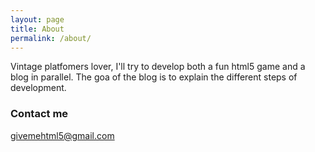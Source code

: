 ```yaml
---
layout: page
title: About
permalink: /about/
---
```


Vintage platfomers lover, I'll try to develop both a fun html5 game and a blog in parallel.
The goa of the blog is to explain the different steps of development.

### Contact me

[givemehtml5@gmail.com](mailto:givemehtml5@gmail.com)